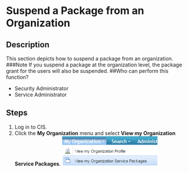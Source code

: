 # Suspend a Package from an Organization
## Description
This section depicts how to suspend a package from an organization.
###Note
If you suspend a package at the organization level, the package grant for the users will also be suspended.
##Who can perform this function?
* Security Administrator
* Service Administrator

## Steps
1. Log in to CIS.
2. Click the **My Organization** menu and select **View my Organization Service Packages**.
![](spo-2.png)


